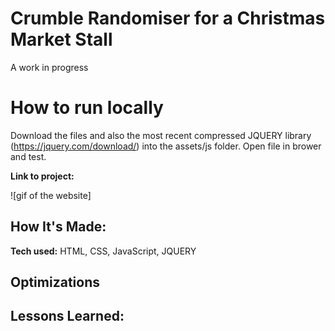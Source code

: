 # Crumble Randomiser for a Christmas Market Stall
A work in progress

# How to run locally
Download the files and also the most recent compressed JQUERY library (https://jquery.com/download/) into the assets/js folder. Open file in brower and test.

**Link to project:** 

![gif of the website]

## How It's Made:

**Tech used:** HTML, CSS, JavaScript, JQUERY


## Optimizations


## Lessons Learned:



